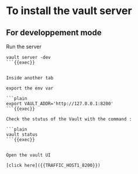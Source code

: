 # To install the vault server

## For developpement mode

Run the server

```plain
vault server -dev
```{{exec}}


Inside another tab

export the env var

```plain
export VAULT_ADDR='http://127.0.0.1:8200'
```{{exec}}

Check the stutus of the Vault with the command :

```plain
vault status
```{{exec}}


Open the vault UI

[click here]({{TRAFFIC_HOST1_8200}})